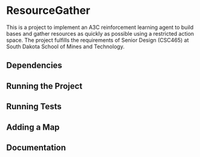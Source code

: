 # ResourceGather

This is a project to implement an A3C reinforcement learning agent to build bases and gather resources as quickly as possible
using a restricted action space. The project fulfills the requirements of Senior Design (CSC465) at South Dakota School of Mines
and Technology.

## Dependencies
## Running the Project
## Running Tests
## Adding a Map
## Documentation
